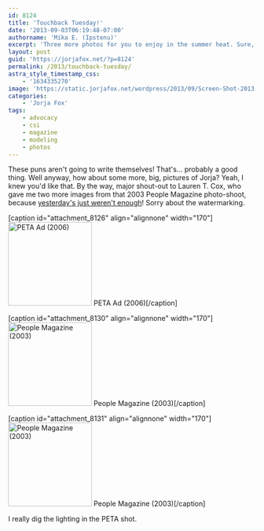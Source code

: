 ```yaml
---
id: 8124
title: 'Touchback Tuesday!'
date: '2013-09-03T06:19:48-07:00'
authorname: 'Mika E. (Ipstenu)'
excerpt: 'Three more photos for you to enjoy in the summer heat. Sure, they''re from 2006 and 2003, but that''s okay!'
layout: post
guid: 'https://jorjafox.net/?p=8124'
permalink: /2013/touchback-tuesday/
astra_style_timestamp_css:
    - '1634335270'
image: 'https://static.jorjafox.net/wordpress/2013/09/Screen-Shot-2013-09-02-at-2-Sep-2.30.34-PM.png'
categories:
    - 'Jorja Fox'
tags:
    - advocacy
    - csi
    - magazine
    - modeling
    - photos
---
```


These puns aren't going to write themselves! That's... probably a good thing. Well anyway, how about some more, big, pictures of Jorja? Yeah, I knew you'd like that. By the way, major shout-out to Lauren T. Cox, who gave me two more images from that 2003 People Magazine photo-shoot, because <a href="https://jorjafox.net/2013/magazine-memories-monday/">yesterday's just weren't enough</a>! Sorry about the watermarking.

[caption id="attachment_8126" align="alignnone" width="170"]<a href="https://jorjafox.net/gallery/pro/advocacy/20060000-peta/peta-noad.jpg"><img class="size-full wp-image-8126" alt="PETA Ad (2006)" src="//static.jorjafox.net/wordpress/2013/09/peta-noad_200_cw200_ch200_thumb.jpg" width="170" height="170" /></a> PETA Ad (2006)[/caption]

[caption id="attachment_8130" align="alignnone" width="170"]<a href="https://jorjafox.net/gallery/pro/model/2003-people/people20030526-17.jpg"><img class="size-full wp-image-8130" alt="People Magazine (2003)" src="//static.jorjafox.net/wordpress/2013/09/people20030526-17_200_cw200_ch200_thumb.jpg" width="170" height="170" /></a> People Magazine (2003)[/caption]

[caption id="attachment_8131" align="alignnone" width="170"]<a href="https://jorjafox.net/gallery/pro/model/2003-people/people20030526-18.jpg"><img class="size-full wp-image-8131" alt="People Magazine (2003)" src="//static.jorjafox.net/wordpress/2013/09/people20030526-18_200_cw200_ch200_thumb.jpg" width="170" height="170" /></a> People Magazine (2003)[/caption]

I really dig the lighting in the PETA shot.
